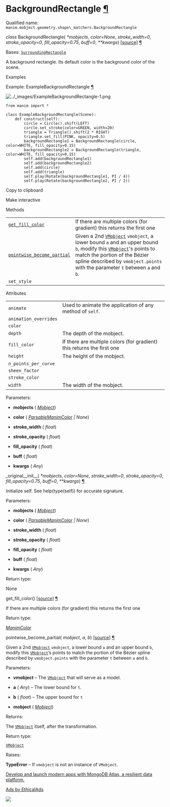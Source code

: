 # BackgroundRectangle [¶](https://docs.manim.community/en/stable/reference/manim.mobject.geometry.shape_matchers.BackgroundRectangle.html\#backgroundrectangle "Link to this heading")

Qualified name: `manim.mobject.geometry.shape\_matchers.BackgroundRectangle`

_class_ BackgroundRectangle( _\*mobjects_, _color=None_, _stroke\_width=0_, _stroke\_opacity=0_, _fill\_opacity=0.75_, _buff=0_, _\*\*kwargs_) [\[source\]](https://docs.manim.community/en/stable/_modules/manim/mobject/geometry/shape_matchers.html#BackgroundRectangle) [¶](https://docs.manim.community/en/stable/reference/manim.mobject.geometry.shape_matchers.BackgroundRectangle.html#manim.mobject.geometry.shape_matchers.BackgroundRectangle "Link to this definition")

Bases: [`SurroundingRectangle`](https://docs.manim.community/en/stable/reference/manim.mobject.geometry.shape_matchers.SurroundingRectangle.html#manim.mobject.geometry.shape_matchers.SurroundingRectangle "manim.mobject.geometry.shape_matchers.SurroundingRectangle")

A background rectangle. Its default color is the background color
of the scene.

Examples

Example: ExampleBackgroundRectangle [¶](https://docs.manim.community/en/stable/reference/manim.mobject.geometry.shape_matchers.BackgroundRectangle.html#examplebackgroundrectangle)

![../_images/ExampleBackgroundRectangle-1.png](https://docs.manim.community/en/stable/_images/ExampleBackgroundRectangle-1.png)

```
from manim import *

class ExampleBackgroundRectangle(Scene):
    def construct(self):
        circle = Circle().shift(LEFT)
        circle.set_stroke(color=GREEN, width=20)
        triangle = Triangle().shift(2 * RIGHT)
        triangle.set_fill(PINK, opacity=0.5)
        backgroundRectangle1 = BackgroundRectangle(circle, color=WHITE, fill_opacity=0.15)
        backgroundRectangle2 = BackgroundRectangle(triangle, color=WHITE, fill_opacity=0.15)
        self.add(backgroundRectangle1)
        self.add(backgroundRectangle2)
        self.add(circle)
        self.add(triangle)
        self.play(Rotate(backgroundRectangle1, PI / 4))
        self.play(Rotate(backgroundRectangle2, PI / 2))

```

Copy to clipboard

Make interactive

Methods

|     |     |
| --- | --- |
| [`get_fill_color`](https://docs.manim.community/en/stable/reference/manim.mobject.geometry.shape_matchers.BackgroundRectangle.html#manim.mobject.geometry.shape_matchers.BackgroundRectangle.get_fill_color "manim.mobject.geometry.shape_matchers.BackgroundRectangle.get_fill_color") | If there are multiple colors (for gradient) this returns the first one |
| [`pointwise_become_partial`](https://docs.manim.community/en/stable/reference/manim.mobject.geometry.shape_matchers.BackgroundRectangle.html#manim.mobject.geometry.shape_matchers.BackgroundRectangle.pointwise_become_partial "manim.mobject.geometry.shape_matchers.BackgroundRectangle.pointwise_become_partial") | Given a 2nd [`VMobject`](https://docs.manim.community/en/stable/reference/manim.mobject.types.vectorized_mobject.VMobject.html#manim.mobject.types.vectorized_mobject.VMobject "manim.mobject.types.vectorized_mobject.VMobject") `vmobject`, a lower bound `a` and an upper bound `b`, modify this [`VMobject`](https://docs.manim.community/en/stable/reference/manim.mobject.types.vectorized_mobject.VMobject.html#manim.mobject.types.vectorized_mobject.VMobject "manim.mobject.types.vectorized_mobject.VMobject")'s points to match the portion of the Bézier spline described by `vmobject.points` with the parameter `t` between `a` and `b`. |
| `set_style` |  |

Attributes

|     |     |
| --- | --- |
| `animate` | Used to animate the application of any method of `self`. |
| `animation_overrides` |  |
| `color` |  |
| `depth` | The depth of the mobject. |
| `fill_color` | If there are multiple colors (for gradient) this returns the first one |
| `height` | The height of the mobject. |
| `n_points_per_curve` |  |
| `sheen_factor` |  |
| `stroke_color` |  |
| `width` | The width of the mobject. |

Parameters:

- **mobjects** ( [_Mobject_](https://docs.manim.community/en/stable/reference/manim.mobject.mobject.Mobject.html#manim.mobject.mobject.Mobject "manim.mobject.mobject.Mobject"))

- **color** ( [_ParsableManimColor_](https://docs.manim.community/en/stable/reference/manim.utils.color.core.html#manim.utils.color.core.ParsableManimColor "manim.utils.color.core.ParsableManimColor") _\|_ _None_)

- **stroke\_width** ( _float_)

- **stroke\_opacity** ( _float_)

- **fill\_opacity** ( _float_)

- **buff** ( _float_)

- **kwargs** ( _Any_)


\_original\_\_init\_\_( _\*mobjects_, _color=None_, _stroke\_width=0_, _stroke\_opacity=0_, _fill\_opacity=0.75_, _buff=0_, _\*\*kwargs_) [¶](https://docs.manim.community/en/stable/reference/manim.mobject.geometry.shape_matchers.BackgroundRectangle.html#manim.mobject.geometry.shape_matchers.BackgroundRectangle._original__init__ "Link to this definition")

Initialize self. See help(type(self)) for accurate signature.

Parameters:

- **mobjects** ( [_Mobject_](https://docs.manim.community/en/stable/reference/manim.mobject.mobject.Mobject.html#manim.mobject.mobject.Mobject "manim.mobject.mobject.Mobject"))

- **color** ( [_ParsableManimColor_](https://docs.manim.community/en/stable/reference/manim.utils.color.core.html#manim.utils.color.core.ParsableManimColor "manim.utils.color.core.ParsableManimColor") _\|_ _None_)

- **stroke\_width** ( _float_)

- **stroke\_opacity** ( _float_)

- **fill\_opacity** ( _float_)

- **buff** ( _float_)

- **kwargs** ( _Any_)


Return type:

None

get\_fill\_color() [\[source\]](https://docs.manim.community/en/stable/_modules/manim/mobject/geometry/shape_matchers.html#BackgroundRectangle.get_fill_color) [¶](https://docs.manim.community/en/stable/reference/manim.mobject.geometry.shape_matchers.BackgroundRectangle.html#manim.mobject.geometry.shape_matchers.BackgroundRectangle.get_fill_color "Link to this definition")

If there are multiple colors (for gradient)
this returns the first one

Return type:

[_ManimColor_](https://docs.manim.community/en/stable/reference/manim.utils.color.core.ManimColor.html#manim.utils.color.core.ManimColor "manim.utils.color.core.ManimColor")

pointwise\_become\_partial( _mobject_, _a_, _b_) [\[source\]](https://docs.manim.community/en/stable/_modules/manim/mobject/geometry/shape_matchers.html#BackgroundRectangle.pointwise_become_partial) [¶](https://docs.manim.community/en/stable/reference/manim.mobject.geometry.shape_matchers.BackgroundRectangle.html#manim.mobject.geometry.shape_matchers.BackgroundRectangle.pointwise_become_partial "Link to this definition")

Given a 2nd [`VMobject`](https://docs.manim.community/en/stable/reference/manim.mobject.types.vectorized_mobject.VMobject.html#manim.mobject.types.vectorized_mobject.VMobject "manim.mobject.types.vectorized_mobject.VMobject") `vmobject`, a lower bound `a` and
an upper bound `b`, modify this [`VMobject`](https://docs.manim.community/en/stable/reference/manim.mobject.types.vectorized_mobject.VMobject.html#manim.mobject.types.vectorized_mobject.VMobject "manim.mobject.types.vectorized_mobject.VMobject")’s points to
match the portion of the Bézier spline described by `vmobject.points`
with the parameter `t` between `a` and `b`.

Parameters:

- **vmobject** – The [`VMobject`](https://docs.manim.community/en/stable/reference/manim.mobject.types.vectorized_mobject.VMobject.html#manim.mobject.types.vectorized_mobject.VMobject "manim.mobject.types.vectorized_mobject.VMobject") that will serve as a model.

- **a** ( _Any_) – The lower bound for `t`.

- **b** ( _float_) – The upper bound for `t`

- **mobject** ( [_Mobject_](https://docs.manim.community/en/stable/reference/manim.mobject.mobject.Mobject.html#manim.mobject.mobject.Mobject "manim.mobject.mobject.Mobject"))


Returns:

The [`VMobject`](https://docs.manim.community/en/stable/reference/manim.mobject.types.vectorized_mobject.VMobject.html#manim.mobject.types.vectorized_mobject.VMobject "manim.mobject.types.vectorized_mobject.VMobject") itself, after the transformation.

Return type:

[`VMobject`](https://docs.manim.community/en/stable/reference/manim.mobject.types.vectorized_mobject.VMobject.html#manim.mobject.types.vectorized_mobject.VMobject "manim.mobject.types.vectorized_mobject.VMobject")

Raises:

**TypeError** – If `vmobject` is not an instance of `VMobject`.

[Develop and launch modern apps with MongoDB Atlas, a resilient data platform.](https://server.ethicalads.io/proxy/click/8269/019600eb-e59a-7410-9fcd-4e9f9f9e4fa3/)

[Ads by EthicalAds](https://www.ethicalads.io/advertisers/?ref=ea-text)

![](https://server.ethicalads.io/proxy/view/8269/019600eb-e59a-7410-9fcd-4e9f9f9e4fa3/)